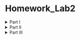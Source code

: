 # Homework_Lab2
<details>
<summary>Part I</summary>

1. Создайте пустой репозиторий на сервисе github.com (или gitlab.com, или bitbucket.com).  
![Созданный пустой репозиторий](./git_init.png)\
[Ссылка на репозиторий](https://github.com/maxonhick/Homework_Lab2.git)
2. Выполните инструкцию по созданию первого коммита на странице репозитория, созданного на предыдещем шаге.\
![Выполненая инструкция, по созданию репозитория](./instruction.png)
3. Создайте файл ```hello_world.cpp``` в локальной копии репозитория (который должен был появиться на шаге 2). Реализуйте программу **Hello world** на языке C++ используя плохой стиль кода. Например, после заголовочных файлов вставьте строку ```using namespace std;```.
```sh
vim hello_world.cpp
```
Откроется редактор файлов, в котором будет написана нужная программа.\
4. Добавьте этот файл в локальную копию репозитория.\
```git add .```\
5. Закоммитьте изменения с осмысленным сообщением.\
```git commit -m "add first program(hello_world.cpp)"```
```sh
[main 2c72ddc] add first program(hello_world.cpp)
 4 files changed, 26 insertions(+), 1 deletion(-)
 create mode 100644 git_init.png
 create mode 100644 hello_world.cpp
 create mode 100644 instruction.png
```
6. Изменитьте исходный код так, чтобы программа через стандартный поток ввода запрашивалось имя пользователя. А в стандартный поток вывода печаталось сообщение ```Hello world from @name```, где ```@name``` имя пользователя.\
Просто добавили пару строк кода, сомневаюсь, что есть что-то интересное.
7. Закоммитьте новую версию программы. Почему не надо добавлять файл повторно git add?\
```git commit -m "modified hello_world.cpp"```
8. Запуште изменения в удалёный репозиторий.\
```git push```
9. Проверьте, что история коммитов доступна в удалёный репозитории.\
![Коммиты](./activity.png)
</details>
<details>
<summary>Part II</summary>

1. В локальной копии репозитория создайте локальную ветку ```patch1```.\
```git branch patch1```
2. Внесите изменения в ветке ```patch1``` по исправлению кода и избавления от ```using namespace std;```.\
Перейдём в ветку ```patch1```: ```git checkout patch1```\
Изменим файл также через vim.
3. **commit, push** локальную ветку в удалённый репозиторий.
```sh
git commit -am "vers. without 'using namespace std;'"
git push --set-upstream lab2 patch1
```
4. Проверьте, что ветка ```patch1``` доступна в удалёный репозитории.
![Проверка доступности новой ветки](./branches.png)
5. Создайте pull-request ```patch1 -> master```.
Для этого на самой странице репозитория надо нажать кнопку ```Compare && pull request```. (сомневаюсь, что нужны лишнее скрины)
6. В локальной копии в ветке ```patch1``` добавьте в исходный код комментарии.\
Всё такжечерез vim добавим комментарии.
7. **commit, push** Комментарии тут уже не нужны, это стало обычным делом.
8. Проверьте, что новые изменения есть в созданном на **шаге 5** pull-request.\
![проверка изменений в pull-request](./checking_for_chages.png)
9. В удалённый репозитории выполните слияние PR ```patch1 -> master``` и удалите ветку ```patch1``` в удаленном репозитории.\
Это всё делает в интерфейсе GitHub, достаточно интуитивно, не очень хочесят захламлять отчёт фотографиями, поэтому можно будет просто посмотреть результат.
![Выполненый merge и delete patch1](./merge.png)
10. Локально выполните **pull**.\
```git checkout main``` - перейдёи в основную ветку\
```git pull``` - получим все изменения
11. С помощью команды **git log** просмотрите историю в локальной версии ветки ```master```.
<details>
<summary>Вывод команды:</summary>

```sh
commit 72012459e792add24636b222d1a0586cb47e05f2
Merge: da54121 908394e
Author: maxonhick <92450249+maxonhick@users.noreply.github.com>
Date:   Sun Mar 2 13:56:44 2025 +0300

    Merge pull request #1 from maxonhick/patch1
    
    Выполнение пункта 9 в домашнем задании.

commit 908394eebe55543fbf53d6559a93c795a3f31d62
Author: maxonhick <max2007varlamov@gmail.com>
Date:   Sun Mar 2 13:54:22 2025 +0300

    final commit before merge

commit 38d7a86bed04b2de188636abded0fc6fca85c8b3
Author: maxonhick <max2007varlamov@gmail.com>
Date:   Sun Mar 2 13:45:03 2025 +0300

    add comments

commit 8c7c22d76be96828f7fb8a02d0a9b0d5edcb9d79
Author: maxonhick <max2007varlamov@gmail.com>
Date:   Sun Mar 2 13:39:41 2025 +0300

    edited README.md

commit 89e85dc5575729d8073f6bd3eb360f81d3efb3a2
Author: maxonhick <max2007varlamov@gmail.com>
Date:   Sun Mar 2 13:29:06 2025 +0300

    vers. without 'using namespace std;'

commit da5412143bcad1ee8465e14cc822221f806b876b
Author: maxonhick <max2007varlamov@gmail.com>
Date:   Sun Mar 2 11:31:58 2025 +0300

    Correct Part I

commit da74c29b585d4b5c51b6ba0367ded76668f9f844
Author: maxonhick <max2007varlamov@gmail.com>
Date:   Sun Mar 2 11:29:33 2025 +0300

    final PartI

commit 985ab97f634c6a9d923989f47f702cf980edda87
Author: maxonhick <max2007varlamov@gmail.com>
Date:   Sun Mar 2 11:19:18 2025 +0300

    modified hello_world.cpp

commit 2c72ddc1a65e0600bb19ad70342de146ee3f01a4
Author: maxonhick <max2007varlamov@gmail.com>
Date:   Sun Mar 2 11:06:31 2025 +0300

    add first program(hello_world.cpp)

commit da46413998898b2ad91c854f9febe5fd324854f6
Author: maxonhick <max2007varlamov@gmail.com>
Date:   Sun Mar 2 10:43:30 2025 +0300

    first commit
```
</details>

12. Удалите локальную ветку ```patch1```.\
```git branch -d patch1``` - удаляем локально ветку ```patch1```\
```git fetch --prune``` - удаляем информацию об удалённой ветке
</details>
<details>
<summary>Part III</summary>

1. Создайте новую локальную ветку ```patch2```.
```sh
git branch patch2 // Содание новой ветки
git checkout patch2 // Переход в новую ветку
```
2. Измените code style с помощью утилиты clang-format. Например, используя опцию ```-style=Mozilla```.\
```clang-format -style=Mozilla -i hello_world.cpp``` - изменили формат
3. **commit, push**, создайте pull-request ```patch2 -> master```.
```sh
git commit -am "chenged style 'hello_world.cpp'"
git push --set-upstream lab2 patch2
```
pull-request так же содаётся через сайт Git-Hub
4. В ветке master в удаленном репозитории измените комментарии, например, расставьте знаки препинания, переведите комментарии на другой язык.\
Выполняется через сайт, скрины излишни, выполнение пункта можно посмотреть в истории commit'ов репозитория.
5. Убедитесь, что в pull-request появились конфликтны.
![конфликт версий](./conflict.png)
6. Для этого локально выполните **pull + rebase** (точную последовательность команд, следует узнать самостоятельно). **Исправьте конфликты.**
```sh
git pul --rebase lab2 main
```
</details>
